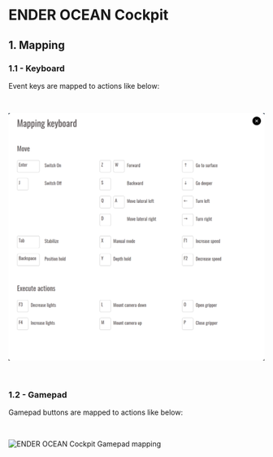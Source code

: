 # ENDER OCEAN Cockpit


## 1. Mapping

### 1.1 - Keyboard

Event keys are mapped to actions like below:

<br>

![ENDER OCEAN Cockpit Keyboard mapping](https://github.com/enderocean/cockpit/raw/main/img/mapping_keyboard.png "ENDER OCEAN Cockpit Keyboard mapping")

<br>


### 1.2 - Gamepad

Gamepad buttons are mapped to actions like below:

<br>

![ENDER OCEAN Cockpit Gamepad mapping](https://github.com/enderocean/cockpit/raw/main/img/mapping_gamepad.png "ENDER OCEAN Cockpit Gamepad mapping")
